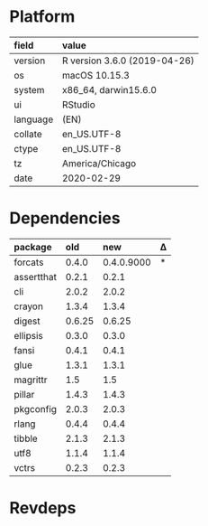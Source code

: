 # Platform

|field    |value                        |
|:--------|:----------------------------|
|version  |R version 3.6.0 (2019-04-26) |
|os       |macOS  10.15.3               |
|system   |x86_64, darwin15.6.0         |
|ui       |RStudio                      |
|language |(EN)                         |
|collate  |en_US.UTF-8                  |
|ctype    |en_US.UTF-8                  |
|tz       |America/Chicago              |
|date     |2020-02-29                   |

# Dependencies

|package    |old    |new        |Δ  |
|:----------|:------|:----------|:--|
|forcats    |0.4.0  |0.4.0.9000 |*  |
|assertthat |0.2.1  |0.2.1      |   |
|cli        |2.0.2  |2.0.2      |   |
|crayon     |1.3.4  |1.3.4      |   |
|digest     |0.6.25 |0.6.25     |   |
|ellipsis   |0.3.0  |0.3.0      |   |
|fansi      |0.4.1  |0.4.1      |   |
|glue       |1.3.1  |1.3.1      |   |
|magrittr   |1.5    |1.5        |   |
|pillar     |1.4.3  |1.4.3      |   |
|pkgconfig  |2.0.3  |2.0.3      |   |
|rlang      |0.4.4  |0.4.4      |   |
|tibble     |2.1.3  |2.1.3      |   |
|utf8       |1.1.4  |1.1.4      |   |
|vctrs      |0.2.3  |0.2.3      |   |

# Revdeps

